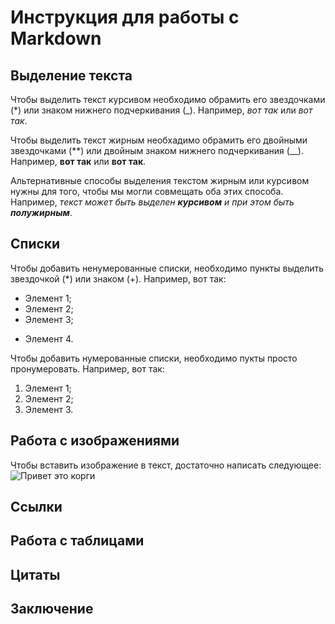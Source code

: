 # Инструкция для работы с Markdown

## Выделение текста

Чтобы выделить текст курсивом необходимо обрамить его звездочками (*) или знаком нижнего подчеркивания (_). Например, *вот так* или _вот так_.

Чтобы выделить текст жирным необхадимо обрамить его двойными звездочками (**) или двойным знаком нижнего подчеркивания (__). Например, **вот так** или __вот так__.

Альтернативные способы выделения текстом жирным или курсивом
нужны для того, чтобы мы могли совмещать оба этих способа. Например, _текст может быть выделен **курсивом** и при этом быть **полужирным**_.

## Списки

Чтобы добавить ненумерованные списки, необходимо пункты выделить звездочкой (*) или знаком (+). Например, вот так:
* Элемент 1;
* Элемент 2;
* Элемент 3;
+ Элемент 4.

Чтобы добавить нумерованные списки, необходимо пукты просто пронумеровать. Например, вот так:
1. Элемент 1;
2. Элемент 2;
3. Элемент 3.

## Работа с изображениями

Чтобы вставить изображение в текст, достаточно написать следующее:
![Привет это корги](Corgi.jpg)

## Ссылки

## Работа с таблицами

## Цитаты

## Заключение